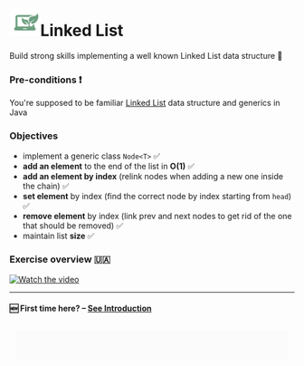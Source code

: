 # <img src="https://raw.githubusercontent.com/bobocode-projects/resources/master/image/logo_transparent_background.png" height=50/>Linked List
Build strong skills implementing a well known Linked List data structure 💪

### Pre-conditions ❗
You're supposed to be familiar [Linked List](https://en.wikipedia.org/wiki/Linked_list) data structure and generics in Java

### Objectives
* implement a generic class `Node<T>` ✅
* **add an element** to the end of the list in **O(1)** ✅
* **add an element by index** (relink nodes when adding a new one inside the chain) ✅
* **set element** by index (find the correct node by index starting from `head`) ✅
* **remove element** by index (link prev and next nodes to get rid of the one that should be removed) ✅
* maintain list **size** ✅

### Exercise overview 🇺🇦
[![Watch the video](https://img.youtube.com/vi/knhSNO3bAHo/0.jpg)](https://www.youtube.com/watch?v=knhSNO3bAHo)

---
#### 🆕 First time here? – [See Introduction](https://github.com/bobocode-projects/java-fundamentals-exercises/tree/main/0-0-intro#introduction)

##
<div align="center"><img src="https://raw.githubusercontent.com/bobocode-projects/resources/master/animation/GitHub%20Star_3.gif" height=50/></div>